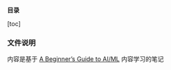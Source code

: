 **目录**

[toc]

### 文件说明
内容是基于 [A Beginner’s Guide to AI/ML](https://medium.com/machine-learning-for-humans/why-machine-learning-matters-6164faf1df12) 内容学习的笔记
